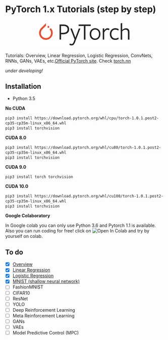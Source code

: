 # PyTorch 1.x Tutorials (step by step)

<p align="center">
<img src="https://github.com/Alro10/PyTorch1.0Tutorials/blob/master/PyTorch.png" alt="alt text" width="60%" height="60%">
</p>

Tutorials: Overview, Linear Regression, Logistic Regression, ConvNets, RNNs, GANs, VAEs, etc.[Official PyTorch site](https://pytorch.org/). Check [torch.nn](https://pytorch.org/docs/stable/nn.html)

*under developing!*

## Installation

* Python 3.5

**No CUDA**
```
pip3 install https://download.pytorch.org/whl/cpu/torch-1.0.1.post2-cp35-cp35m-linux_x86_64.whl
pip3 install torchvision
```


**CUDA 8.0**
```
pip3 install https://download.pytorch.org/whl/cu80/torch-1.0.1.post2-cp35-cp35m-linux_x86_64.whl
pip3 install torchvision
```

**CUDA 9.0**
```
pip3 install torch torchvision
```

**CUDA 10.0**
```
pip3 install https://download.pytorch.org/whl/cu100/torch-1.0.1.post2-cp35-cp35m-linux_x86_64.whl
pip3 install torchvision
```
**Google Colaboratory**

In Google colab you can only use Python 3.6 and Pytorch 1.1 is available. Also you can run coding for free! click on ![Open In Colab](https://colab.research.google.com/assets/colab-badge.svg) and try by yourself on colab.




## To do

- [x] [Overview](https://github.com/Alro10/PyTorch1.xTutorials/blob/master/lesson01-Overview/01_tensor_tutorial.ipynb)
- [x] [Linear Regression](https://github.com/Alro10/PyTorch1.xTutorials/blob/master/lesson02-Linear-Regression/02_linear_regression.ipynb)
- [x] [Logistic Regression](https://github.com/Alro10/PyTorch1.xTutorials/blob/master/lesson03-Logistic-Regression/03_logistic_mnist.ipynb)
- [X] [MNIST (shallow neural network)](https://github.com/Alro10/PyTorch1.xTutorials/blob/master/lesson04-Neural-Network/04_NeuralNets_mnist.ipynb)
- [ ] FashionMNIST
- [ ] CIFAR10
- [ ] ResNet
- [ ] YOLO
- [ ] Deep Reinforcement Learning
- [ ] Meta Reinforcement Learning
- [ ] GANs
- [ ] VAEs
- [ ] Model Predictive Control (MPC)
